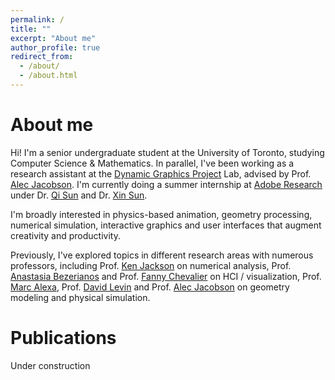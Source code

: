 ```yaml
---
permalink: /
title: ""
excerpt: "About me"
author_profile: true
redirect_from: 
  - /about/
  - /about.html
---
```


About me
======
Hi! I'm a senior undergraduate student at the University of Toronto, studying Computer Science & Mathematics.
In parallel, I've been working as a research assistant at the [Dynamic Graphics Project](https://www.dgp.toronto.edu/) Lab, advised by Prof. [Alec Jacobson](https://www.cs.toronto.edu/~jacobson/). I'm currently doing a summer internship at [Adobe Research](https://research.adobe.com/) under Dr. [Qi Sun](https://qisun.me/) and Dr. [Xin Sun](http://www.sunxin.name/).

I'm broadly interested in physics-based animation, geometry processing, numerical simulation, interactive graphics and user interfaces that augment creativity and productivity.

Previously, I've explored topics in different research areas with numerous professors, including Prof. [Ken Jackson](http://www.cs.toronto.edu/~krj/) on numerical analysis, Prof. [Anastasia Bezerianos](https://www.lri.fr/~anab/) and Prof. [Fanny Chevalier](http://fannychevalier.net/) on HCI / visualization, Prof. [Marc Alexa](https://www.eecs.tu-berlin.de/cg-archiv/menue/team/alexa/), Prof. [David Levin](http://diwlevin.webfactional.com/researchdb/) and Prof. [Alec Jacobson](https://www.cs.toronto.edu/~jacobson/) on geometry modeling and physical simulation.


Publications
======
Under construction




